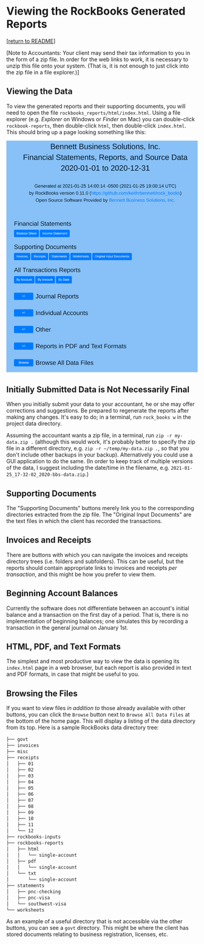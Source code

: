 # Viewing the RockBooks Generated Reports

[[return to README](README.md)]

[Note to Accountants: Your client may send their tax information to you in the form of a zip file.
In order for the web links to work, it is necessary to unzip this file onto your system.
(That is, it is not enough to just click into the zip file in a file explorer.)]

## Viewing the Data

To view the generated reports and their supporting documents, you will need to open the file
`rockbooks_reports/html/index.html`. Using a file explorer (e.g. _Explorer_ on Windows or _Finder_ on Mac)
you can double-click `rockbook-reports`, then double-click `html`, then double-click `index.html`.
This should bring up a page looking something like this:

![sample RockBooks data home page](assets/doc-images/sample-index-html.png "Sample RockBooks Data Home Page")

## Initially Submitted Data is Not Necessarily Final

When you initially submit your data to your accountant, he or she may offer corrections and suggestions. Be prepared to regenerate the reports after making any changes. It's easy to do; in a terminal, run `rock_books w` in the project data directory.

Assuming the accountant wants a zip file, in a terminal, run `zip -r my-data.zip .` (although this would work, it's probably better to specify the zip file in a different directory, e.g. `zip -r ~/temp/my-data.zip .`,  so that you don't include other backups in your backup). Alternatively you could use a GUI application to do the same. (In order to keep track of multiple versions of the data, I suggest including the date/time in the filename, e.g. `2021-01-25_17-32-02_2020-bbs-data.zip`.) 


## Supporting Documents

The "Supporting Documents" buttons merely link you to the corresponding directories extracted from the zip file. The "Original Input Documents" are the text files in which the client has recorded the transactions.

## Invoices and Receipts

There are buttons with which you can navigate the invoices and receipts directory trees (i.e. folders and subfolders). This can be useful, but the reports should contain appropriate links to invoices and receipts _per transaction_, and this might be how you prefer to view them.

## Beginning Account Balances

Currently the software does not differentiate between an account's initial balance and a transaction on the first day of a period. That is, there is no implementation of beginning balances; one simulates this by recording a transaction in the general journal on January 1st.

## HTML, PDF, and Text Formats

The simplest and most productive way to view the data is opening its `index.html` page in a web browser, but each report is also provided in text and PDF formats, in case that might be useful to you.

## Browsing the Files

If you want to view files _in addition to_ those already available with other buttons, you can click the `Browse` button next to `Browse All Data Files` at the bottom of the home page. This will display a listing of the data directory from its top. Here is a sample RockBooks data directory tree:

```
├── govt
├── invoices
├── misc
├── receipts
│   ├── 01
│   ├── 02
│   ├── 03
│   ├── 04
│   ├── 05
│   ├── 06
│   ├── 07
│   ├── 08
│   ├── 09
│   ├── 10
│   ├── 11
│   └── 12
├── rockbooks-inputs
├── rockbooks-reports
│   ├── html
│   │   └── single-account
│   ├── pdf
│   │   └── single-account
│   └── txt
│       └── single-account
├── statements
│   ├── pnc-checking
│   ├── pnc-visa
│   └── southwest-visa
└── worksheets
```

As an example of a useful directory that is not accessible via the other buttons, you can see a `govt` directory. This might be where the client has stored documents relating to business registration, licenses, etc.
